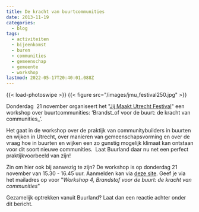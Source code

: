 ```yaml
---
title: De kracht van buurtcommunities
date: 2013-11-19
categories:
  - blog
tags:
  - activiteiten
  - bijeenkomst
  - buren
  - communities
  - gemeenschap
  - gemeente
  - workshop
lastmod: 2022-05-17T20:40:01.088Z
---
```


{{< load-photoswipe >}}
{{< figure src="/images/jmu_festival250.jpg" >}}

Donderdag  21 november organiseert het "[Jij Maakt Utrecht Festival]( http://www.utrecht.nl/smartsite.dws?id=390775)" een workshop over buurtcommunities: ‘Brandst_of voor de buurt: de kracht van communities_’.

Het gaat in de workshop over de praktijk van communitybuilders in buurten en wijken in Utrecht, over manieren van gemeenschapsvorming en over de vraag hoe in buurten en wijken een zo gunstig mogelijk klimaat kan ontstaan voor dit soort nieuwe communities.  Laat Buurland daar nu net een perfect praktijkvoorbeeld van zijn!

Zin om hier ook bij aanwezig te zijn? De workshop is op donderdag 21 november van 15.30 - 16.45 uur. Aanmelden kan via [deze site](http://www.utrecht.nl/smartsite.dws?id=393058). Geef je via het mailadres op voor "_Workshop 4, Brandstof voor de buurt: de kracht van communities_"

Gezamelijk optrekken vanuit Buurland? Laat dan een reactie achter onder dit bericht.
